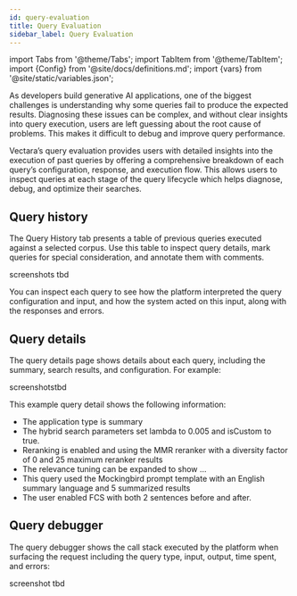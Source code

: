 ```yaml
---
id: query-evaluation
title: Query Evaluation
sidebar_label: Query Evaluation
---
```


import Tabs from '@theme/Tabs';
import TabItem from '@theme/TabItem';
import {Config} from '@site/docs/definitions.md';
import {vars} from '@site/static/variables.json';

As developers build generative AI applications, one of the biggest challenges 
is understanding why some queries fail to produce the expected results. 
Diagnosing these issues can be complex, and without clear insights into query 
execution, users are left guessing about the root cause of problems. This 
makes it difficult to debug and improve query performance.

Vectara’s query evaluation provides users with detailed insights into the 
execution of past queries by offering a comprehensive breakdown of each 
query’s configuration, response, and execution flow. This allows users to 
inspect queries at each stage of the query lifecycle which helps diagnose, 
debug, and optimize their searches.

## Query history

The Query History tab presents a table of previous queries executed against a 
selected corpus. Use this table to inspect query details, mark queries for 
special consideration, and annotate them with comments.

screenshots tbd

You can inspect each query to see how the platform interpreted the query 
configuration and input, and how the system acted on this input, along with 
the responses and errors. 


## Query details

The query details page shows details about each query, including the summary, 
search results, and configuration. For example:

screenshotstbd


This example query detail shows the following information:

* The application type is summary
* The hybrid search parameters set lambda to 0.005 and isCustom to true.
* Reranking is enabled and using the MMR reranker with a diversity factor of 0 and 25 maximum reranker results
* The relevance tuning can be expanded to show …
* This query used the Mockingbird prompt template with an English summary language and 5 summarized results
* The user enabled FCS with both 2 sentences before and after.

## Query debugger

The query debugger shows the call stack executed by the platform when 
surfacing the request including the query type, input, output, time spent, and 
errors:

screenshot tbd


